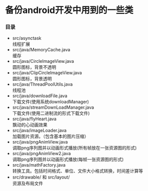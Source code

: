 备份android开发中用到的一些类
==
### 目录
* src/asynctask<br>
线程扩展
* src/java/MemoryCache.java<br>
缓存
* src/java/CircleImageView.java<br>
圆形图标，背景不透明
* src/java/ClipCircleImageView.java<br>
圆形图标，背景透明
* src/java/ThreadPoolUtils.java<br>
线程池
* src/java/downloadFile.java<br>
下载文件(使用系统downloadManager)
* src/java/streamDownLoadManager.java<br>
下载文件(使用二进制流的形式下载文件)
* src/java/flyHeart.java<br>
飘动的心动画效果
* src/java/imageLoader.java<br>
加载图片资源。（包含基本的图片压缩）
* src/java/pngAnimView.java<br>
调取png序列图并以动画形式播放(所有帧放在一张资源图的形式)
* src/java/pngAnimView2.java<br>
调取png序列图并以动画形式播放(每帧一张资源图的形式)
* src/java/mathFactory.java<br>
转换工具。包括时间格式、单位、文件大小格式转换，时间差计算等
* src/drawable/ 和 src/layout/<br>
资源及布局文件
